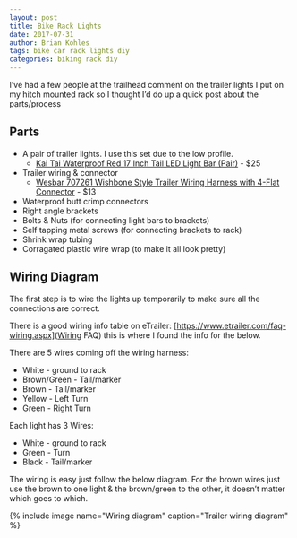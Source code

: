 ```yaml
---
layout: post
title: Bike Rack Lights
date: 2017-07-31
author: Brian Kohles
tags: bike car rack lights diy
categories: biking rack diy
---
```


I’ve had a few people at the trailhead comment on the trailer lights I put on my hitch mounted rack so I thought I’d do up a quick post about the parts/process

## Parts
* A pair of trailer lights. I use this set due to the low profile.
	* [Kai Tai Waterproof Red 17 Inch Tail LED Light Bar (Pair)](https://www.amazon.com/dp/B0069TND14/ref=cm_sw_r_cp_api_sAbGzbHPNN4CT) -
$25
* Trailer wiring & connector
	* [Wesbar 707261 Wishbone Style Trailer Wiring Harness with 4-Flat Connector](https://www.amazon.com/dp/B0000AYFTV/ref=cm_sw_r_cp_api_dFbGzbRVDCGRZ) - $13
 * Waterproof butt crimp connectors
 * Right angle brackets
 * Bolts & Nuts (for connecting light bars to brackets)
 * Self tapping metal screws (for connecting brackets to rack)
 * Shrink wrap tubing
 * Corragated plastic wire wrap (to make it all look pretty)
 
 ## Wiring Diagram
 
The first step is to wire the lights up temporarily to make sure all the connections are correct.

There is a good wiring info table on eTrailer: [https://www.etrailer.com/faq-wiring.aspx](Wiring FAQ) this is where I found the info for the below.
 
There are 5 wires coming off the wiring harness:
* White - ground to rack
* Brown/Green - Tail/marker
* Brown - Tail/marker
* Yellow - Left Turn
* Green - Right Turn

Each light has 3 Wires:
* White - ground to rack
* Green - Turn
* Black - Tail/marker

The wiring is easy just follow the below diagram. For the brown wires just use the brown to one light & the brown/green to the other, it doesn’t matter which goes to which.

{% include image name="Wiring diagram" caption="Trailer wiring diagram" %}



